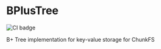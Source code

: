 # BPlusTree
![CI badge](https://github.com/kamenkremen/BPlusTree/actions/workflows/CI.yml/badge.svg)

B+ Tree implementation for key-value storage for ChunkFS
